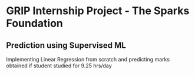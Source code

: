 # GRIP Internship Project - The Sparks Foundation

## Prediction using Supervised ML

Implementing Linear Regression from scratch and predicting marks obtained if student studied for 9.25 hrs/day 
